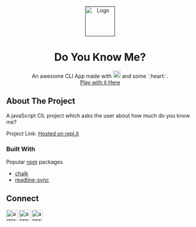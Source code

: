 <link rel="stylesheet" href="https://cdnjs.cloudflare.com/ajax/libs/font-awesome/4.7.0/css/font-awesome.min.css">
<!-- PROJECT LOGO -->
<br />
<p align="center">
  <a href="">
    <img src="https://upload.wikimedia.org/wikipedia/commons/thumb/6/6a/JavaScript-logo.png/240px-JavaScript-logo.png" alt="Logo" width="80" height="80">
  </a>

  <h1 align="center">Do You Know Me?</h1>

  <p align="center">
    An awesome CLI App made with 
    <img src="https://devicons.github.io/devicon/devicon.git/icons/javascript/javascript-original.svg" alt="Javascript Logo" width="20" height="20"/> and some `:heart:`.
    <br />
    <a href="https://repl.it/@ApurvChimralwar/markOne-CLI-APP-Do-you-know-me?embed=1&output=1">Play with it Here</a>
  </p>
</p>




<!-- ABOUT THE PROJECT -->
## About The Project

A javaScript ClL project which asks the user about how much do you know me?

Project Link: [Hosted on repl.it](https://repl.it/@ApurvChimralwar/markOne-CLI-APP-Do-you-know-me?embed=1&output=1)

### Built With

Popular [npm](https://www.npmjs.com) packages
* [chalk](https://www.npmjs.com/package/chalk)
* [readline-sync](https://www.npmjs.com/package/readline-sync)


<!-- CONTACT -->
## Connect

<p style="color: blue;" align="left">
    <a href="https://hashnode.com/@appsplash99" target="blank"><img align="center" src="https://cdn.hashnode.com/res/hashnode/image/upload/v1592752137870/scHk9tTaA.png" alt="appsplash99  Blog" height="30" width="30" /></a>
    <a href="https://twitter.com/ApurvChimralwar" target="blank"><img align="center" src="https://cdn.jsdelivr.net/npm/simple-icons@3.0.1/icons/twitter.svg" alt="appsplash99" height="30" width="30" /></a>
    <a href="https://www.linkedin.com/in/apurv-chimralwar" target="blank"><img align="center" src="@material-ui/icons/LinkedIn" alt="appsplash99" height="30" width="30" /></a>        
    <i class="fab fa-linkedin-in"></i>
</p>
